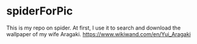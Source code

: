 # spiderForPic
This is my repo on spider. At first, I use it to search and download the wallpaper of my wife Aragaki.        https://www.wikiwand.com/en/Yui_Aragaki
